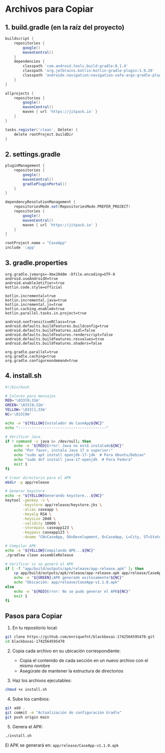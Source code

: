 # Archivos para Copiar

## 1. build.gradle (en la raíz del proyecto)
```gradle
buildscript {
    repositories {
        google()
        mavenCentral()
    }
    dependencies {
        classpath 'com.android.tools.build:gradle:8.1.4'
        classpath 'org.jetbrains.kotlin:kotlin-gradle-plugin:1.9.20'
        classpath 'androidx.navigation:navigation-safe-args-gradle-plugin:2.6.0'
    }
}

allprojects {
    repositories {
        google()
        mavenCentral()
        maven { url 'https://jitpack.io' }
    }
}

tasks.register('clean', Delete) {
    delete rootProject.buildDir
}
```

## 2. settings.gradle
```gradle
pluginManagement {
    repositories {
        google()
        mavenCentral()
        gradlePluginPortal()
    }
}

dependencyResolutionManagement {
    repositoriesMode.set(RepositoriesMode.PREFER_PROJECT)
    repositories {
        google()
        mavenCentral()
        maven { url 'https://jitpack.io' }
    }
}

rootProject.name = "CaseApp"
include ':app'
```

## 3. gradle.properties
```properties
org.gradle.jvmargs=-Xmx2048m -Dfile.encoding=UTF-8
android.useAndroidX=true
android.enableJetifier=true
kotlin.code.style=official

kotlin.incremental=true
kotlin.incremental.java=true
kotlin.incremental.js=true
kotlin.caching.enabled=true
kotlin.parallel.tasks.in.project=true

android.nonTransitiveRClass=true
android.defaults.buildfeatures.buildconfig=true
android.defaults.buildfeatures.aidl=false
android.defaults.buildfeatures.renderscript=false
android.defaults.buildfeatures.resvalues=true
android.defaults.buildfeatures.shaders=false

org.gradle.parallel=true
org.gradle.caching=true
org.gradle.configureondemand=true
```

## 4. install.sh
```bash
#!/bin/bash

# Colores para mensajes
RED='\033[0;31m'
GREEN='\033[0;32m'
YELLOW='\033[1;33m'
NC='\033[0m'

echo -e "${YELLOW}Instalador de CaseApp${NC}"
echo "----------------------------------------"

# Verificar Java
if ! command -v java &> /dev/null; then
    echo -e "${RED}Error: Java no está instalado${NC}"
    echo "Por favor, instala Java 17 o superior:"
    echo "sudo apt install openjdk-17-jdk  # Para Ubuntu/Debian"
    echo "sudo dnf install java-17-openjdk  # Para Fedora"
    exit 1
fi

# Crear directorio para el APK
mkdir -p app/release

# Generar keystore
echo -e "${YELLOW}Generando keystore...${NC}"
keytool -genkey -v \
        -keystore app/release/keystore.jks \
        -alias caseapp \
        -keyalg RSA \
        -keysize 2048 \
        -validity 10000 \
        -storepass caseapp123 \
        -keypass caseapp123 \
        -dname "CN=CaseApp, OU=Development, O=CaseApp, L=City, ST=State, C=US"

# Compilar APK
echo -e "${YELLOW}Compilando APK...${NC}"
./gradlew clean assembleRelease

# Verificar si se generó el APK
if [ -f "app/build/outputs/apk/release/app-release.apk" ]; then
    cp app/build/outputs/apk/release/app-release.apk app/release/CaseApp-v1.1.0.apk
    echo -e "${GREEN}¡APK generado exitosamente!${NC}"
    echo "Ubicación: app/release/CaseApp-v1.1.0.apk"
else
    echo -e "${RED}Error: No se pudo generar el APK${NC}"
    exit 1
fi
```

## Pasos para Copiar

1. En tu repositorio local:
```bash
git clone https://github.com/enriquefnt/blackboxai-1742564595470.git
cd blackboxai-1742564595470
```

2. Copia cada archivo en su ubicación correspondiente:
   - Copia el contenido de cada sección en un nuevo archivo con el mismo nombre
   - Asegúrate de mantener la estructura de directorios

3. Haz los archivos ejecutables:
```bash
chmod +x install.sh
```

4. Sube los cambios:
```bash
git add .
git commit -m "Actualización de configuración Gradle"
git push origin main
```

5. Genera el APK:
```bash
./install.sh
```

El APK se generará en: `app/release/CaseApp-v1.1.0.apk`